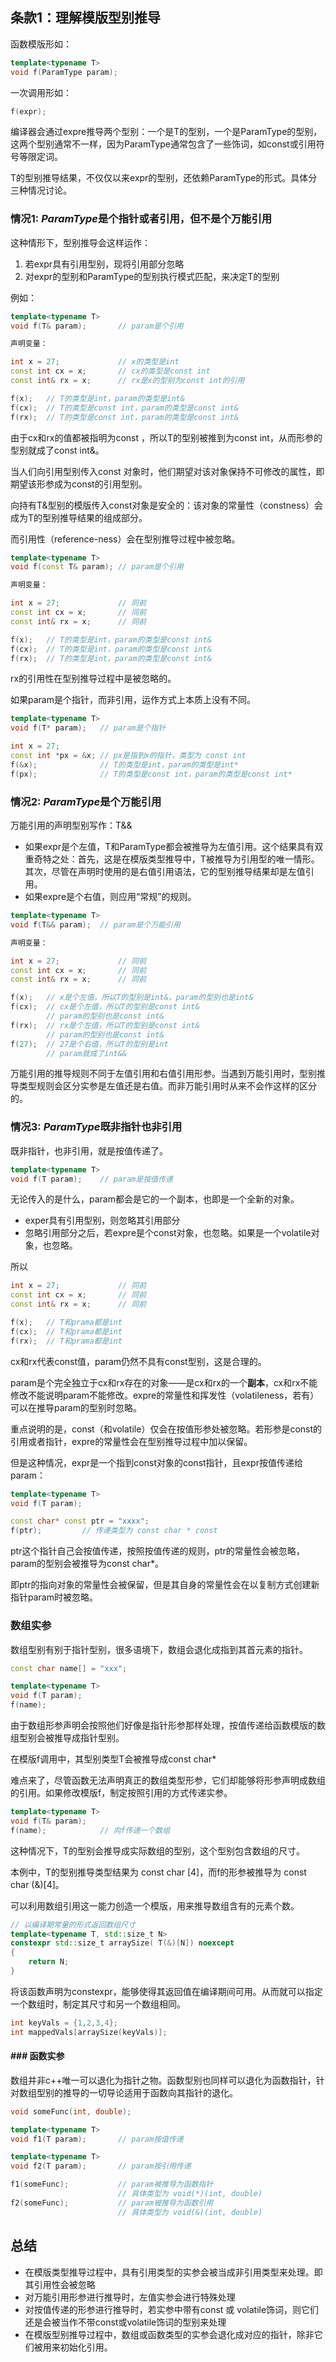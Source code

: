 ## 条款1：理解模版型别推导

函数模版形如：

```cpp
template<typename T>
void f(ParamType param);
```

一次调用形如：

```cpp
f(expr);
```

编译器会通过expre推导两个型别：一个是T的型别，一个是ParamType的型别，这两个型别通常不一样，因为ParamType通常包含了一些饰词，如const或引用符号等限定词。

T的型别推导结果，不仅仅以来expr的型别，还依赖ParamType的形式。具体分三种情况讨论。

### 情况1: *ParamType*是个指针或者引用，但不是个万能引用

这种情形下，型别推导会这样运作：

1. 若expr具有引用型别，现将引用部分忽略
2. 对expr的型别和ParamType的型别执行模式匹配，来决定T的型别

例如：

```cpp
template<typename T>
void f(T& param);		// param是个引用

声明变量：

int x = 27;				// x的类型是int
const int cx = x;		// cx的类型是const int
const int& rx = x;		// rx是x的型别为const int的引用

f(x);	// T的类型是int，param的类型是int&
f(cx);	// T的类型是const int，param的类型是const int&
f(rx);	// T的类型是const int，param的类型是const int&
```

由于cx和rx的值都被指明为const ，所以T的型别被推到为const int，从而形参的型别就成了const int&。

当人们向引用型别传入const 对象时，他们期望对该对象保持不可修改的属性，即期望该形参成为const的引用型别。

向持有T&型别的模版传入const对象是安全的：该对象的常量性（constness）会成为T的型别推导结果的组成部分。

而引用性（reference-ness）会在型别推导过程中被忽略。

```cpp
template<typename T>
void f(const T& param);	// param是个引用

声明变量：

int x = 27;				// 同前
const int cx = x;		// 同前
const int& rx = x;		// 同前

f(x);	// T的类型是int，param的类型是const int&
f(cx);	// T的类型是int，param的类型是const int&
f(rx);	// T的类型是int，param的类型是const int&
```

rx的引用性在型别推导过程中是被忽略的。

如果param是个指针，而非引用，运作方式上本质上没有不同。

```cpp
template<typename T>
void f(T* param);	// param是个指针

int x = 27;
const int *px = &x;	// px是指到x的指针，类型为 const int
f(&x);				// T的类型是int，param的类型是int*
f(px);				// T的类型是const int，param的类型是const int*
```

### 情况2: *ParamType*是个万能引用

万能引用的声明型别写作：T&&

- 如果expr是个左值，T和ParamType都会被推导为左值引用。这个结果具有双重奇特之处：首先，这是在模版类型推导中，T被推导为引用型的唯一情形。其次，尽管在声明时使用的是右值引用语法，它的型别推导结果却是左值引用。
- 如果expre是个右值，则应用“常规”的规则。

```cpp
template<typename T>
void f(T&& param);	// param是个万能引用

声明变量：

int x = 27;				// 同前
const int cx = x;		// 同前
const int& rx = x;		// 同前

f(x);	// x是个左值，所以T的型别是int&，param的型别也是int&
f(cx);	// cx是个左值，所以T的型别是const int&
		// param的型别也是const int&
f(rx);	// rx是个左值，所以T的型别是const int&
		// param的型别也是const int&
f(27);	// 27是个右值，所以T的型别是int
		// param就成了int&&
```

万能引用的推导规则不同于左值引用和右值引用形参。当遇到万能引用时，型别推导类型规则会区分实参是左值还是右值。而非万能引用时从来不会作这样的区分的。

### 情况3: *ParamType*既非指针也非引用

既非指针，也非引用，就是按值传递了。

```cpp
template<typename T>
void f(T param);	// param是按值传递
```

无论传入的是什么，param都会是它的一个副本，也即是一个全新的对象。

- exper具有引用型别，则忽略其引用部分
- 忽略引用部分之后，若expre是个const对象，也忽略。如果是一个volatile对象，也忽略。

所以

```cpp
int x = 27;				// 同前
const int cx = x;		// 同前
const int& rx = x;		// 同前

f(x);	// T和prama都是int
f(cx);	// T和prama都是int
f(rx);	// T和prama都是int
```

cx和rx代表const值，param仍然不具有const型别，这是合理的。

param是个完全独立于cx和rx存在的对象——是cx和rx的一个**副本**，cx和rx不能修改不能说明param不能修改。expre的常量性和挥发性（volatileness，若有）可以在推导param的型别时忽略。

重点说明的是，const（和volatile）仅会在按值形参处被忽略。若形参是const的引用或者指针，expre的常量性会在型别推导过程中加以保留。

但是这种情况，expr是一个指到const对象的const指针，且expr按值传递给param：

```cpp
template<typename T>
void f(T param);

const char* const ptr = "xxxx";
f(ptr);			// 传递类型为 const char * const
```

ptr这个指针自己会按值传递，按照按值传递的规则，ptr的常量性会被忽略，param的型别会被推导为const char*。

即ptr的指向对象的常量性会被保留，但是其自身的常量性会在以复制方式创建新指针param时被忽略。

### 数组实参

数组型别有别于指针型别，很多语境下，数组会退化成指到其首元素的指针。

```cpp
const char name[] = "xxx";

template<typename T>
void f(T param);
f(name);
```

由于数组形参声明会按照他们好像是指针形参那样处理，按值传递给函数模版的数组型别会被推导成指针型别。

在模版f调用中，其型别类型T会被推导成const char*

难点来了，尽管函数无法声明真正的数组类型形参，它们却能够将形参声明成数组的引用。如果修改模版f，制定按照引用的方式传递实参。

```cpp
template<typename T>
void f(T& param);
f(name);			// 向f传递一个数组
```

这种情况下，T的型别会推导成实际数组的型别，这个型别包含数组的尺寸。

本例中，T的型别推导类型结果为 const char [4]，而f的形参被推导为 const char (&)[4]。

可以利用数组引用这一能力创造一个模版，用来推导数组含有的元素个数。

```cpp
// 以编译期常量的形式返回数组尺寸
template<typename T, std::size_t N>
constexpr std::size_t arraySize( T(&)[N]) noexcept
{
    return N;
}
```

将该函数声明为constexpr，能够使得其返回值在编译期间可用。从而就可以指定一个数组时，制定其尺寸和另一个数组相同。

```cpp
int keyVals = {1,2,3,4};
int mappedVals[arraySize(keyVals)];
```

#### ### 函数实参

数组并非c++唯一可以退化为指针之物。函数型别也同样可以退化为函数指针，针对数组型别的推导的一切导论适用于函数向其指针的退化。

```cpp
void someFunc(int, double);

template<typename T>
void f1(T param);		// param按值传递

template<typename T>
void f2(T param);		// param按引用传递

f1(someFunc);			// param被推导为函数指针
						// 具体类型为 void(*)(int, double)
f2(someFunc);			// param被推导为函数引用
						// 具体类型为 void(&)(int, double)
```



## 总结

- 在模版类型推导过程中，具有引用类型的实参会被当成非引用类型来处理。即其引用性会被忽略
- 对万能引用形参进行推导时，左值实参会进行特殊处理
- 对按值传递的形参进行推导时，若实参中带有const 或 volatile饰词，则它们还是会被当作不带const或volatile饰词的型别来处理
- 在模版型别推导过程中，数组或函数类型的实参会退化成对应的指针，除非它们被用来初始化引用。











